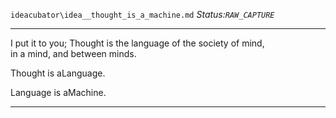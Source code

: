 `ideacubator\idea__thought_is_a_machine.md`
_Status:`RAW_CAPTURE`_

---

I put it to you; 
Thought is the language of the society of mind, \
 in a mind, and between minds.


Thought is aLanguage.


Language is aMachine.

---
